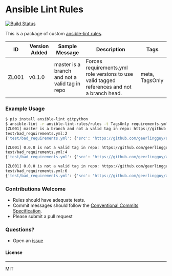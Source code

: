 # Ansible Lint Rules
[![Build Status](https://travis-ci.com/trevor-viljoen/ansible-lint-rules.svg?branch=master)](https://travis-ci.org/trevor-viljoen/ansible-lint-rules)

This is a package of custom [ansible-lint rules](https://github.com/ansible/ansible-lint).

| ID | Version Added | Sample Message | Description | Tags |
| ------ | ------ | ------ | ------ | ------ |
| ZL001 | v0.1.0 | master is a branch and not a valid tag in repo | Forces requirements.yml role versions to use valid tagged references and not a branch head. | meta, TagsOnly |

### Example Usage
```sh
$ pip install ansible-lint gitpython
$ ansible-lint -r ansible-lint-rules/rules -t TagsOnly requirements.yml
[ZL001] master is a branch and not a valid tag in repo: https://github.com/geerlingguy/ansible-role-nginx
test/bad_requirements.yml:2
{'test/bad_requirements.yml': {'src': 'https://github.com/geerlingguy/ansible-role-nginx', 'version': 'master', '__line__': 2, '__file__': 'test/bad_requirements.yml'}}

[ZL001] 0.0.0 is not a valid tag in repo: https://github.com/geerlingguy/ansible-role-certbot
test/bad_requirements.yml:4
{'test/bad_requirements.yml': {'src': 'https://github.com/geerlingguy/ansible-role-certbot', 'version': '0.0.0', '__line__': 4, '__file__': 'test/bad_requirements.yml'}}

[ZL001] 0.0.0 is not a valid tag in repo: https://github.com/geerlingguy/ansible-role-elasticsearch
test/bad_requirements.yml:6
{'test/bad_requirements.yml': {'src': 'https://github.com/geerlingguy/ansible-role-elasticsearch', 'version': '0.0.0', '__line__': 6, '__file__': 'test/bad_requirements.yml'}}
```

### Contributions Welcome
- Rules should have adequate tests.
- Commit messages should follow the [Conventional Commits Specification](https://www.conventionalcommits.org).
- Please submit a pull request

### Questions?
- Open an [issue](https://github.com/trevor-viljoen/ansible-lint-rules/issues)

#### License
----
MIT
